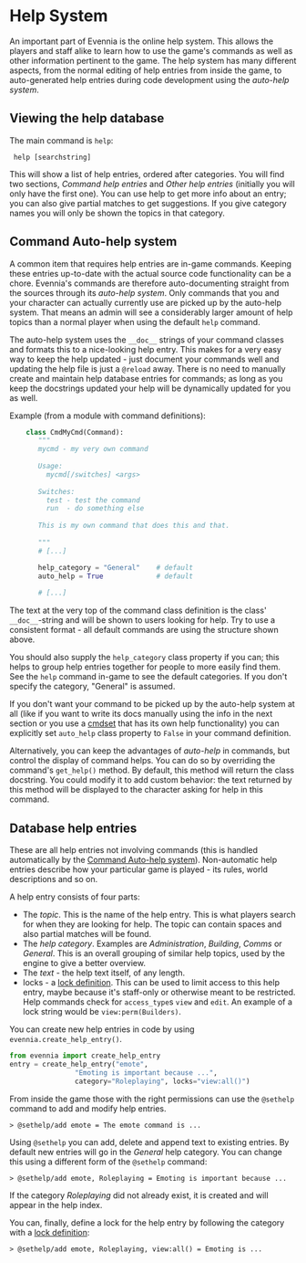 # Help System


An important part of Evennia is the online help system. This allows the players and staff alike to learn how to use the game's commands as well as other information pertinent to the game. The help system has many different aspects, from the normal editing of help entries from inside the game, to auto-generated help entries during code development using the *auto-help system*.

## Viewing the help database

The main command is `help`: 

     help [searchstring]

This will show a list of help entries, ordered after categories. You will find two sections, *Command help entries* and *Other help entries* (initially you will only have the first one). You can use help to get more info about an entry; you can also give partial matches to get suggestions. If you give category names you will only be shown the topics in that category. 


## Command Auto-help system

A common item that requires help entries are in-game commands. Keeping these entries up-to-date with the actual source code functionality can be a chore. Evennia's commands are therefore auto-documenting straight from the sources through its *auto-help system*.  Only commands that you and your character can actually currently use are picked up by the auto-help system. That means an admin will see a considerably larger amount of help topics than a normal player when using the default `help` command. 

The auto-help system uses the `__doc__` strings of your command classes and formats this to a nice-looking help entry. This makes for a very easy way to keep the help updated - just document your commands well and updating the help file is just a `@reload` away.  There is no need to manually create and maintain help database entries for commands; as long as you keep the docstrings updated your help will be dynamically updated for you as well.

Example (from a module with command definitions): 

```python
    class CmdMyCmd(Command):
       """
       mycmd - my very own command
    
       Usage: 
         mycmd[/switches] <args>
    
       Switches:
         test - test the command
         run  - do something else
    
       This is my own command that does this and that.
    
       """
       # [...]

       help_category = "General"    # default
       auto_help = True             # default
       
       # [...]
```

The text at the very top of the command class definition is the class' `__doc__`-string and will be shown to users looking for help. Try to use a consistent format - all default commands are using the structure shown above. 

You should also supply the `help_category` class property if you can; this helps to group help entries together for people to more easily find them. See the `help` command in-game to see the default categories. If you don't specify the category, "General" is assumed. 

If you don't want your command to be picked up by the auto-help system at all (like if you want to write its docs manually using the info in the next section or you use a [cmdset](Command-Sets) that has its own help functionality) you can explicitly set `auto_help` class property to `False` in your command definition.

Alternatively, you can keep the advantages of *auto-help* in commands, but control the display of command helps.  You can do so by overriding the command's `get_help()` method.  By default, this method will return the class docstring.  You could modify it to add custom behavior:  the text returned by this method will be displayed to the character asking for help in this command.

## Database help entries

These are all help entries not involving commands (this is handled automatically by the [Command Auto-help system](#command-auto-help-system)).  Non-automatic help entries describe how your particular game is played - its rules, world descriptions and so on.

A help entry consists of four parts: 

- The *topic*. This is the name of the help entry. This is what players search for when they are looking for help. The topic can contain spaces and also partial matches will be found.
- The *help category*. Examples are *Administration*, *Building*, *Comms* or *General*. This is an overall grouping of similar help topics, used by the engine to give a better overview.
- The *text* - the help text itself, of any length.
- locks - a [lock definition](Locks). This can be used to limit access to this help entry, maybe because it's staff-only or otherwise meant to be restricted. Help commands check for `access_type`s `view` and `edit`. An example of a lock string would be `view:perm(Builders)`.

You can create new help entries in code by using `evennia.create_help_entry()`.

```python
from evennia import create_help_entry
entry = create_help_entry("emote", 
                "Emoting is important because ...", 
                category="Roleplaying", locks="view:all()")
```

From inside the game those with the right permissions can use the `@sethelp` command to add and modify help entries. 

    > @sethelp/add emote = The emote command is ...

Using `@sethelp` you can add, delete and append text to existing entries. By default new entries will go in the *General* help category. You can change this using a different form of the `@sethelp` command:

    > @sethelp/add emote, Roleplaying = Emoting is important because ...

If the category *Roleplaying* did not already exist, it is created and will appear in the help index. 

You can, finally, define a lock for the help entry by following the category with a [lock definition](Locks): 

    > @sethelp/add emote, Roleplaying, view:all() = Emoting is ... 
